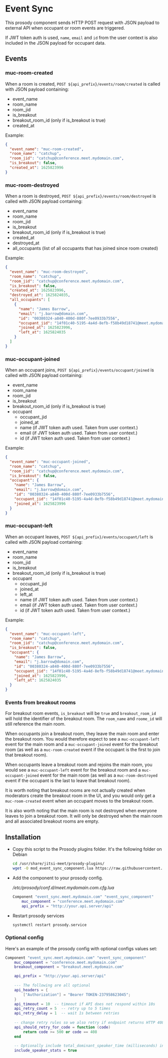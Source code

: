 # Event Sync

This prosody component sends HTTP POST request with JSON payload to external API when occupant or room events are triggered.

If JWT token auth is used, `name`, `email` and `id` from the user context is also included in the JSON
payload for occupant data.

## Events

### muc-room-created

When a room is created, `POST ${api_prefix}/events/room/created` is called with JSON payload containing:
* event_name
* room_name
* room_jid
* is_breakout
* breakout_room_id (only if is_breakout is true)
* created_at

Example:

```json
{
  "event_name": "muc-room-created",
  "room_name": "catchup",
  "room_jid": "catchup@conference.meet.mydomain.com",
  "is_breakout": false,
  "created_at": 1625823996
}
```

### muc-room-destroyed

When a room is destroyed, `POST ${api_prefix}/events/room/destroyed` is called with JSON payload containing:
* event_name
* room_name
* room_jid
* is_breakout
* breakout_room_id (only if is_breakout is true)
* created_at
* destroyed_at
* all_occupants (list of all occupants that has joined since room created)

Example:

```json
{
  "event_name": "muc-room-destroyed",
  "room_name": "catchup",
  "room_jid": "catchup@conference.meet.mydomain.com",
  "is_breakout": false,
  "created_at": 1625823996,
  "destroyed_at": 1625824035,
  "all_occupants": [
    {
      "name": "James Barrow",
      "email": "j.barrow@domain.com",
      "id": "00380324-a840-400d-880f-7ee0933b7556",
      "occupant_jid": "14f01c40-5195-4a4d-8efb-f58b49d18741@meet.mydomain.com/OWhl8jSh",
      "joined_at": 1625823996,
      "left_at": 1625824035
    }
  ]
}
```

### muc-occupant-joined

When an occupant joins, `POST ${api_prefix}/events/occupant/joined` is called with JSON payload containing:
* event_name
* room_name
* room_jid
* is_breakout
* breakout_room_id (only if is_breakout is true)
* occupant
    * occupant_jid
    * joined_at
    * name (if JWT token auth used. Taken from user context.)
    * email (if JWT token auth used. Taken from user context.)
    * id (if JWT token auth used. Taken from user context.)

Example:

```json
{
  "event_name": "muc-occupant-joined",
  "room_name": "catchup",
  "room_jid": "catchup@conference.meet.mydomain.com",
  "is_breakout": false,
  "occupant": {
    "name": "James Barrow",
    "email": "j.barrow@domain.com",
    "id": "00380324-a840-400d-880f-7ee0933b7556",
    "occupant_jid": "14f01c40-5195-4a4d-8efb-f58b49d18741@meet.mydomain.com/OWhl8jSh",
    "joined_at": 1625823996
  }
}
```

### muc-occupant-left

When an occupant leaves, `POST ${api_prefix}/events/occupant/left` is called with JSON payload containing:
* event_name
* room_name
* room_jid
* is_breakout
* breakout_room_id (only if is_breakout is true)
* occupant
    * occupant_jid
    * joined_at
    * left_at
    * name (if JWT token auth used. Taken from user context.)
    * email (if JWT token auth used. Taken from user context.)
    * id (if JWT token auth used. Taken from user context.)

Example:

```json
{
  "event_name": "muc-occupant-left",
  "room_name": "catchup",
  "room_jid": "catchup@conference.meet.mydomain.com",
  "is_breakout": false,
  "occupant": {
    "name": "James Barrow",
    "email": "j.barrow@domain.com",
    "id": "00380324-a840-400d-880f-7ee0933b7556",
    "occupant_jid": "14f01c40-5195-4a4d-8efb-f58b49d18741@meet.mydomain.com/OWhl8jSh",
    "joined_at": 1625823996,
    "left_at": 1625824035
  }
}
```

### Events from breakout rooms
For breakout room events, `is_breakout` will be `true` and `breakout_room_id` will hold the identifier of the
breakout room. The `room_name` and `roome_id` will still reference the main room.

When occupants join a breakout room, they leave the main room and enter the breakout room. You would therefore
expect to see a `muc-occupant-left` event for the main room and a `muc-occupant-joined` event for the
breakout room (as well as a `muc-room-created` event if the occupant is the first to join that breakout room).

When occupants leave a breakout room and rejoins the main room, you would see a `muc-occupant-left` event for the
breakout room and a `muc-occupant-joined` event for the main room (as well as a `muc-room-destroyed` event if
the occupant is the last to leave that breakout room).

It is worth noting that breakout rooms are not actually created when moderators create the breakout room in the UI,
and you would only get a `muc-room-created` event when an occupant moves to the breakout room.

It is also worth noting that the main room is not destroyed when everyone leaves to join a breakout room. It will only
be destroyed when the main room and all associated breakout rooms are empty.

## Installation

- Copy this script to the Prosody plugins folder. It's the following folder on
  Debian

  ```bash
  cd /usr/share/jitsi-meet/prosody-plugins/
  wget -O mod_event_sync_component.lua https://raw.githubusercontent.com/jitsi-contrib/prosody-plugins/main/event_sync/mod_event_sync_component.lua
  ```
  
- Add the component to your prosody config.

  _/etc/prosody/conf.d/meet.mydomain.com.cfg.lua_
  
  ```lua
  Component "event_sync.meet.mydomain.com" "event_sync_component"
      muc_component = "conference.meet.mydomain.com"
      api_prefix = "http://your.api.server/api"
  ```
  
- Restart prosody services

  ```bash
  systemctl restart prosody.service
  ```
  
### Optional config

Here's an example of the prosody config with optional configs values set:

```lua
Component "event_sync.meet.mydomain.com" "event_sync_component"
    muc_component = "conference.meet.mydomain.com"
    breakout_component = "breakout.meet.mydomain.com"

    api_prefix = "http://your.api.server/api"
    
    --- The following are all optional
    api_headers = {
        ["Authorization"] = "Bearer TOKEN-237958623045";
    }
    api_timeout = 10  -- timeout if API does not respond within 10s
    api_retry_count = 5  -- retry up to 5 times
    api_retry_delay = 1  -- wait 1s between retries
    
    -- change retry rules so we also retry if endpoint returns HTTP 408
    api_should_retry_for_code = function (code)
        return code >= 500 or code == 408
    end
    
    -- Optionally include total_dominant_speaker_time (milliseconds) in payload for occupant-left and room-destroyed
    include_speaker_stats = true
```
